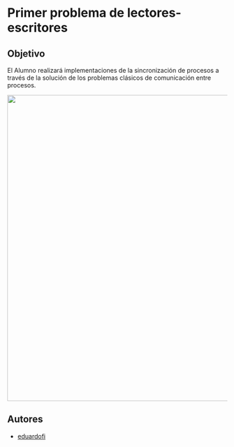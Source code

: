 # Primer problema de lectores-escritores

## Objetivo

El Alumno realizará implementaciones de la sincronización de procesos a través de la solución de los problemas clásicos de comunicación entre procesos.

<p align="center">
  <a href="url"><img src="https://turnoff.us/image/en/thread-sleep-room.png" align="center" height="700"></a>
</p>

## Autores

- [eduardofi](https://github.com/eduardofi/)
